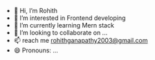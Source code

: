 - 👋 Hi, I’m Rohith
- 👀 I’m interested in Frontend developing
- 🌱 I’m currently learning Mern stack
- 💞️ I’m looking to collaborate on ...
- 📫  reach me rohithganapathy2003@gmail.com
- 😄 Pronouns: ...

<!---
RohithG2003/RohithG2003 is a ✨ special ✨ repository because its `README.md` (this file) appears on your GitHub profile.
You can click the Preview link to take a look at your changes.
--->
